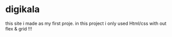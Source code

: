 # digikala
this site i made as my first proje.
in this project i only used Html/css with out flex & grid !!!
